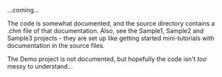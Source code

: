 ...coming...

The code is somewhat documented, and the source directory contains a .chm file of that documentation.  Also, see the Sample1, Sample2 and Sample3 projects - they are set up like getting started mini-tutorials with documentation in the source files.

The Demo project is not documented, but hopefully the code isn't _too_ messy to understand...